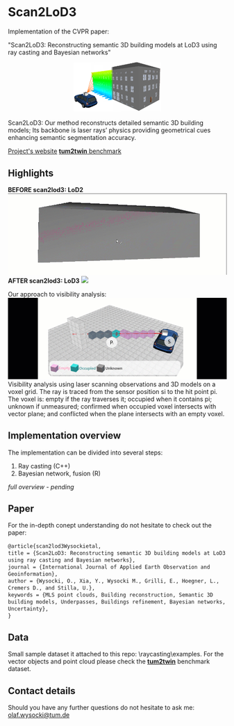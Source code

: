 # Scan2LoD3
Implementation of the CVPR paper: 

"Scan2LoD3: Reconstructing semantic 3D building models at LoD3 using ray casting and Bayesian networks"

<p align="center">
    <img src="https://github.com/OloOcki/scan2lod3/blob/main/img/frontFigure.png" width="40%" title="frontFigure"/>
</p>

Scan2LoD3: Our method reconstructs detailed semantic 3D building models; Its backbone is laser rays’ physics providing geometrical cues enhancing semantic segmentation accuracy.

[Project's website](https://sites.google.com/view/olafwysocki/papers/scan2lod3) [**tum2twin** benchmark](https://github.com/tum-gis/tum2twin)

## Highlights
**BEFORE scan2lod3: LoD2**
![](https://github.com/OloOcki/scan2lod3/blob/main/img/lod2.gif)
**AFTER scan2lod3: LoD3**
![](https://github.com/OloOcki/scan2lod3/blob/main/img/LoD3reconstructed.gif)


Our approach to visibility analysis:
![](https://github.com/OloOcki/scan2lod3/blob/main/img/rayCasting.gif)
Visibility analysis using laser scanning observations and 3D models on a voxel grid. The ray is traced from the sensor position si to the hit point pi. 
The voxel is: empty if the ray traverses it; occupied when it contains pi; unknown if unmeasured; confirmed when occupied voxel intersects with vector plane; and conflicted when the plane intersects with an empty voxel.



## Implementation overview

The implementation can be divided into several steps:
1. Ray casting (C++) 
2. Bayesian network, fusion (R)

*full overview - pending*

## Paper

For the in-depth conept understanding do not hesitate to check out the paper:

```plain
@article{scan2lod3Wysockietal,
title = {Scan2LoD3: Reconstructing semantic 3D building models at LoD3 using ray casting and Bayesian networks},
journal = {International Journal of Applied Earth Observation and Geoinformation},
author = {Wysocki, O., Xia, Y., Wysocki M., Grilli, E., Hoegner, L., Cremers D., and Stilla, U.},
keywords = {MLS point clouds, Building reconstruction, Semantic 3D building models, Underpasses, Buildings refinement, Bayesian networks, Uncertainty},
}
```

## Data

Small sample dataset it attached to this repo: \raycasting\examples. For the vector objects and point cloud please check the [**tum2twin**](https://github.com/tum-gis/tum2twin) benchmark dataset.

## Contact details

Should you have any further questions do not hesitate to ask me: olaf.wysocki@tum.de
